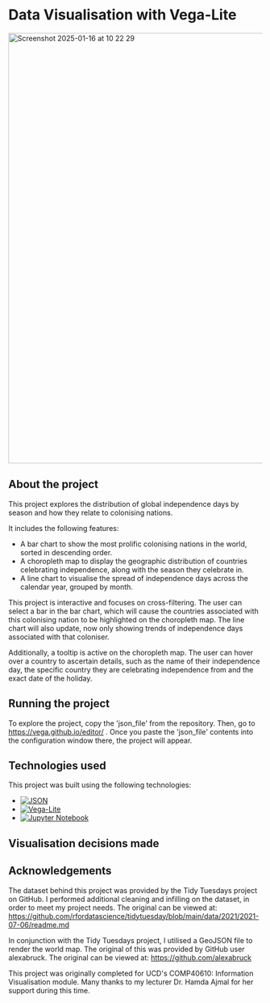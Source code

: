 # Data Visualisation with Vega-Lite

<img width="852" alt="Screenshot 2025-01-16 at 10 22 29" src="https://github.com/user-attachments/assets/632c67a8-3d6d-4c23-9892-4663b2f6e28c" />

## About the project 
This project explores the distribution of global independence days by season and how they relate to colonising nations. 

It includes the following features: 
* A bar chart to show the most prolific colonising nations in the world, sorted in descending order. 
* A choropleth map to display the geographic distribution of countries celebrating independence, along with the season they celebrate in.
* A line chart to visualise the spread of independence days across the calendar year, grouped by month.

This project is interactive and focuses on cross-filtering. The user can select a bar in the bar chart, which will cause the countries associated with this colonising nation to be highlighted on the choropleth map. The line chart will also update, now only showing trends of independence days associated with that coloniser. 

Additionally, a tooltip is active on the choropleth map. The user can hover over a country to ascertain details, such as the name of their independence day, the specific country they are celebrating independence from and the exact date of the holiday.

## Running the project 
To explore the project, copy the 'json_file' from the repository. Then, go to https://vega.github.io/editor/ . 
Once you paste the 'json_file' contents into the configuration window there, the project will appear. 

## Technologies used
This project was built using the following technologies:

* [![JSON][JSON]][JSON-url]
* [![Vega-Lite][Vega-Lite]][Vega-Lite-url]
* [![Jupyter Notebook][Jupyter]][Jupyter-url]

## Visualisation decisions made 

## Acknowledgements

The dataset behind this project was provided by the Tidy Tuesdays project on GitHub. I performed additional cleaning and infilling on the dataset, in order to meet my project needs. The original can be viewed at: https://github.com/rfordatascience/tidytuesday/blob/main/data/2021/2021-07-06/readme.md

In conjunction with the Tidy Tuesdays project, I utilised a GeoJSON file to render the world map. The original of this was provided by GitHub user alexabruck.
The original can be viewed at: https://github.com/alexabruck

This project was originally completed for UCD's COMP40610: Information Visualisation module. Many thanks to my lecturer Dr. Hamda Ajmal for her support during this time.

<!-- MARKDOWN LINKS & IMAGES -->
[JSON]: https://img.shields.io/badge/JSON-000000?style=for-the-badge&logo=json&logoColor=white
[JSON-url]: https://www.json.org/

[Vega-Lite]: https://img.shields.io/badge/Vega--Lite-1A9CC5?style=for-the-badge&logo=vega-lite&logoColor=white
[Vega-Lite-url]: https://vega.github.io/vega-lite/

[Jupyter]: https://img.shields.io/badge/Jupyter-F37626?style=for-the-badge&logo=jupyter&logoColor=white
[Jupyter-url]: https://jupyter.org/
